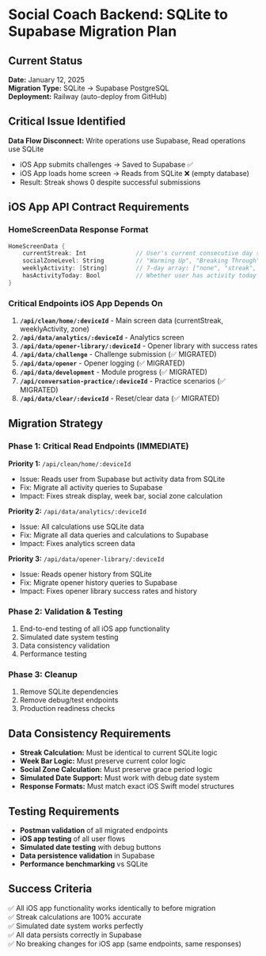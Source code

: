 # Social Coach Backend: SQLite to Supabase Migration Plan

## Current Status
**Date:** January 12, 2025  
**Migration Type:** SQLite → Supabase PostgreSQL  
**Deployment:** Railway (auto-deploy from GitHub)

## Critical Issue Identified
**Data Flow Disconnect:** Write operations use Supabase, Read operations use SQLite
- iOS App submits challenges → Saved to Supabase ✅
- iOS App loads home screen → Reads from SQLite ❌ (empty database)
- Result: Streak shows 0 despite successful submissions

## iOS App API Contract Requirements

### HomeScreenData Response Format
```swift
HomeScreenData {
    currentStreak: Int              // User's current consecutive day streak
    socialZoneLevel: String         // "Warming Up", "Breaking Through", etc.
    weeklyActivity: [String]        // 7-day array: ["none", "streak", "missed", "activity"]
    hasActivityToday: Bool          // Whether user has activity today
}
```

### Critical Endpoints iOS App Depends On
1. **`/api/clean/home/:deviceId`** - Main screen data (currentStreak, weeklyActivity, zone)
2. **`/api/data/analytics/:deviceId`** - Analytics screen 
3. **`/api/data/opener-library/:deviceId`** - Opener library with success rates
4. **`/api/data/challenge`** - Challenge submission (✅ MIGRATED)
5. **`/api/data/opener`** - Opener logging (✅ MIGRATED)  
6. **`/api/data/development`** - Module progress (✅ MIGRATED)
7. **`/api/conversation-practice/:deviceId`** - Practice scenarios (✅ MIGRATED)
8. **`/api/data/clear/:deviceId`** - Reset/clear data (✅ MIGRATED)

## Migration Strategy

### Phase 1: Critical Read Endpoints (IMMEDIATE)
**Priority 1:** `/api/clean/home/:deviceId`
- Issue: Reads user from Supabase but activity data from SQLite
- Fix: Migrate all activity queries to Supabase
- Impact: Fixes streak display, week bar, social zone calculation

**Priority 2:** `/api/data/analytics/:deviceId`  
- Issue: All calculations use SQLite data
- Fix: Migrate all data queries and calculations to Supabase
- Impact: Fixes analytics screen data

**Priority 3:** `/api/data/opener-library/:deviceId`
- Issue: Reads opener history from SQLite
- Fix: Migrate opener history queries to Supabase  
- Impact: Fixes opener library success rates and history

### Phase 2: Validation & Testing
1. End-to-end testing of all iOS app functionality
2. Simulated date system testing
3. Data consistency validation
4. Performance testing

### Phase 3: Cleanup
1. Remove SQLite dependencies
2. Remove debug/test endpoints
3. Production readiness checks

## Data Consistency Requirements
- **Streak Calculation:** Must be identical to current SQLite logic
- **Week Bar Logic:** Must preserve current color logic  
- **Social Zone Calculation:** Must preserve grace period logic
- **Simulated Date Support:** Must work with debug date system
- **Response Formats:** Must match exact iOS Swift model structures

## Testing Requirements
- **Postman validation** of all migrated endpoints
- **iOS app testing** of all user flows
- **Simulated date testing** with debug buttons
- **Data persistence validation** in Supabase
- **Performance benchmarking** vs SQLite

## Success Criteria
✅ All iOS app functionality works identically to before migration  
✅ Streak calculations are 100% accurate  
✅ Simulated date system works perfectly  
✅ All data persists correctly in Supabase  
✅ No breaking changes for iOS app (same endpoints, same responses)
